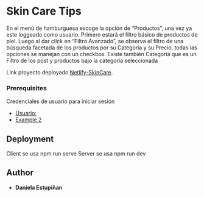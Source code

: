 # Skin Care Tips

En el menú de hamburguesa escoge la opción de “Productos”, una vez ya este loggeado
como usuario. Primero estará el filtro básico de productos de piel. 
Luego al dar click en “Filtro Avanzado”, se observa el filtro de una búsqueda facetada de 
los productos por su Categoría y su Precio, todas las opciones se manejan con un 
checkbox.
Existe también Categoría que es un Filtro de los post y productos bajo la categoría 
seleccionada

Link proyecto deployado
[Netlify-SkinCare](https://iridescent-meerkat-1d982f.netlify.app/).



### Prerequisites
Credenciales de usuario para iniciar sesión 
- [Usuario:](daniela@gmail.com)
- [Example 2](https://www.example.com)


## Deployment

Client se usa npm run serve
Server se usa npm run dev


## Author

  - **Daniela Estupiñan**

